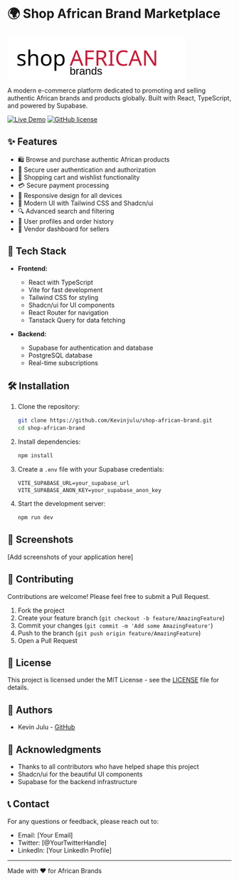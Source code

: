 # 🌍 Shop African Brand Marketplace

![Shop African Brand](public/logo.svg)

A modern e-commerce platform dedicated to promoting and selling authentic African brands and products globally. Built with React, TypeScript, and powered by Supabase.

[![Live Demo](https://img.shields.io/badge/Live%20Demo-Visit%20Site-success)](https://kevinjulu.github.io/shop-african-brand/)
[![GitHub license](https://img.shields.io/github/license/Kevinjulu/shop-african-brand)](https://github.com/Kevinjulu/shop-african-brand/blob/main/LICENSE)

## ✨ Features

- 🛍️ Browse and purchase authentic African products
- 🔐 Secure user authentication and authorization
- 🛒 Shopping cart and wishlist functionality
- 💳 Secure payment processing
- 📱 Responsive design for all devices
- 🎨 Modern UI with Tailwind CSS and Shadcn/ui
- 🔍 Advanced search and filtering
- 👥 User profiles and order history
- 🏪 Vendor dashboard for sellers

## 🚀 Tech Stack

- **Frontend:**
  - React with TypeScript
  - Vite for fast development
  - Tailwind CSS for styling
  - Shadcn/ui for UI components
  - React Router for navigation
  - Tanstack Query for data fetching

- **Backend:**
  - Supabase for authentication and database
  - PostgreSQL database
  - Real-time subscriptions

## 🛠️ Installation

1. Clone the repository:
   ```bash
   git clone https://github.com/Kevinjulu/shop-african-brand.git
   cd shop-african-brand
   ```

2. Install dependencies:
   ```bash
   npm install
   ```

3. Create a `.env` file with your Supabase credentials:
   ```env
   VITE_SUPABASE_URL=your_supabase_url
   VITE_SUPABASE_ANON_KEY=your_supabase_anon_key
   ```

4. Start the development server:
   ```bash
   npm run dev
   ```

## 📱 Screenshots

[Add screenshots of your application here]

## 🤝 Contributing

Contributions are welcome! Please feel free to submit a Pull Request.

1. Fork the project
2. Create your feature branch (`git checkout -b feature/AmazingFeature`)
3. Commit your changes (`git commit -m 'Add some AmazingFeature'`)
4. Push to the branch (`git push origin feature/AmazingFeature`)
5. Open a Pull Request

## 📝 License

This project is licensed under the MIT License - see the [LICENSE](LICENSE) file for details.

## 👥 Authors

- Kevin Julu - [GitHub](https://github.com/Kevinjulu)

## 🙏 Acknowledgments

- Thanks to all contributors who have helped shape this project
- Shadcn/ui for the beautiful UI components
- Supabase for the backend infrastructure

## 📞 Contact

For any questions or feedback, please reach out to:
- Email: [Your Email]
- Twitter: [@YourTwitterHandle]
- LinkedIn: [Your LinkedIn Profile]

---
Made with ❤️ for African Brands
